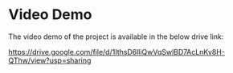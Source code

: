 # Video Demo

The video demo of the project is available in the below drive link:

https://drive.google.com/file/d/1IthsD6lliQwVqSwlBD7AcLnKv8H-QThw/view?usp=sharing

